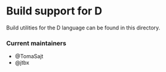 # Build support for D

Build utilities for the D language can be found in this directory.

### Current maintainers
- @TomaSajt
- @jtbx
